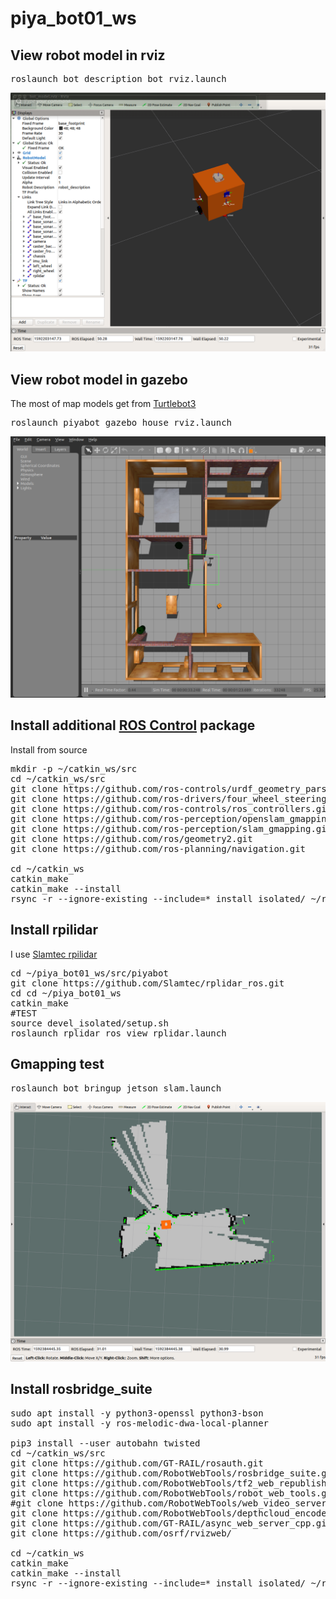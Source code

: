 # piya_bot01_ws

## View robot model in rviz
<pre>
roslaunch bot_description bot_rviz.launch
</pre>
![piya bot01 model](images/piya_bot01_model.png)

## View robot model in gazebo
The most of map models get from [Turtlebot3](https://github.com/ROBOTIS-GIT/turtlebot3)

<pre>
roslaunch piyabot_gazebo house_rviz.launch
</pre>

![piya bot01 model](images/piya_bot01_model_gazebo.png)


## Install additional [ROS Control](http://wiki.ros.org/ros_control) package

Install from source 
<pre>
mkdir -p ~/catkin_ws/src
cd ~/catkin_ws/src
git clone https://github.com/ros-controls/urdf_geometry_parser.git
git clone https://github.com/ros-drivers/four_wheel_steering_msgs.git
git clone https://github.com/ros-controls/ros_controllers.git
git clone https://github.com/ros-perception/openslam_gmapping.git
git clone https://github.com/ros-perception/slam_gmapping.git
git clone https://github.com/ros/geometry2.git
git clone https://github.com/ros-planning/navigation.git

cd ~/catkin_ws
catkin_make
catkin_make --install
rsync -r --ignore-existing --include=* install_isolated/ ~/ros_catkin_ws/install_isolated/
</pre>

## Install rpilidar
I use [Slamtec rpilidar](https://github.com/Slamtec/rplidar_ros.git)

<pre>
cd ~/piya_bot01_ws/src/piyabot
git clone https://github.com/Slamtec/rplidar_ros.git
cd cd ~/piya_bot01_ws
catkin_make
#TEST
source devel_isolated/setup.sh
roslaunch rplidar_ros view_rplidar.launch
</pre>

## Gmapping test
<pre>
roslaunch bot_bringup jetson_slam.launch
</pre>
![gmapping](images/gmapping-test.png)

## Install rosbridge_suite
<pre>
sudo apt install -y python3-openssl python3-bson
sudo apt install -y ros-melodic-dwa-local-planner

pip3 install --user autobahn twisted
cd ~/catkin_ws/src
git clone https://github.com/GT-RAIL/rosauth.git
git clone https://github.com/RobotWebTools/rosbridge_suite.git
git clone https://github.com/RobotWebTools/tf2_web_republisher.git
git clone https://github.com/RobotWebTools/robot_web_tools.git
#git clone https://github.com/RobotWebTools/web_video_server.git
git clone https://github.com/RobotWebTools/depthcloud_encoder.git
git clone https://github.com/GT-RAIL/async_web_server_cpp.git
git clone https://github.com/osrf/rvizweb/

cd ~/catkin_ws
catkin_make
catkin_make --install
rsync -r --ignore-existing --include=* install_isolated/ ~/ros_catkin_ws/install_isolated/
</pre>
